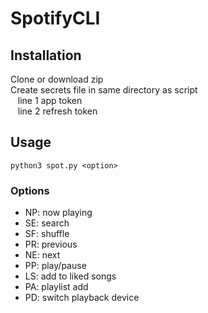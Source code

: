# SpotifyCLI

## Installation
Clone or download zip<br/>
Create secrets file in same directory as script<br/>
&nbsp;&nbsp;&nbsp;line 1 app token<br/>
&nbsp;&nbsp;&nbsp;line 2 refresh token

## Usage
`python3 spot.py <option>`

### Options
- NP: now playing
- SE: search
- SF: shuffle
- PR: previous
- NE: next
- PP: play/pause
- LS: add to liked songs
- PA: playlist add
- PD: switch playback device
